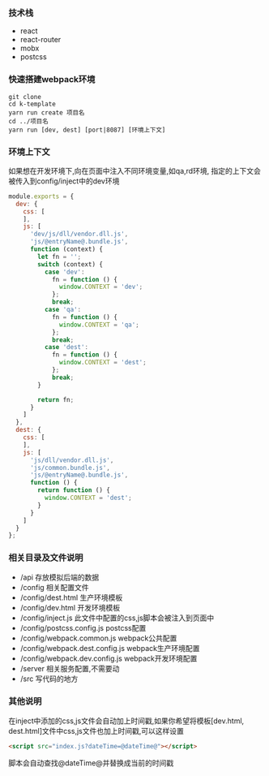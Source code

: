 ### 技术栈

- react
- react-router
- mobx
- postcss

### 快速搭建webpack环境

```
git clone
cd k-template
yarn run create 项目名
cd ../项目名
yarn run [dev, dest] [port|8087] [环境上下文]
```

### 环境上下文

如果想在开发环境下,向在页面中注入不同环境变量,如qa,rd环境, 指定的上下文会被传入到config/inject中的dev环境

```javascript
module.exports = {
  dev: {
    css: [
    ],
    js: [
      'dev/js/dll/vendor.dll.js',
      'js/@entryName@.bundle.js',
      function (context) {
        let fn = '';
        switch (context) {
          case 'dev':
            fn = function () {
              window.CONTEXT = 'dev';
            };
            break;
          case 'qa':
            fn = function () {
              window.CONTEXT = 'qa';
            };
            break;
          case 'dest':
            fn = function () {
              window.CONTEXT = 'dest';
            };
            break;
        }

        return fn;
      }
    ]
  },
  dest: {
    css: [
    ],
    js: [
      'js/dll/vendor.dll.js',
      'js/common.bundle.js',
      'js/@entryName@.bundle.js',
      function () {
        return function () {
          window.CONTEXT = 'dest';
        }
      }
    ]
  }
};
```

### 相关目录及文件说明

- /api 存放模拟后端的数据
- /config 相关配置文件
- /config/dest.html 生产环境模板
- /config/dev.html 开发环境模板
- /config/inject.js 此文件中配置的css,js脚本会被注入到页面中
- /config/postcss.config.js postcss配置
- /config/webpack.common.js webpack公共配置
- /config/webpack.dest.config.js webpack生产环境配置
- /config/webpack.dev.config.js webpack开发环境配置
- /server 相关服务配置,不需要动
- /src 写代码的地方

### 其他说明

在inject中添加的css,js文件会自动加上时间戳,如果你希望将模板[dev.html, dest.html]文件中css,js文件也加上时间戳,可以这样设置

```html
<script src="index.js?dateTime=@dateTime@"></script>
```
脚本会自动查找@dateTime@并替换成当前的时间戳
